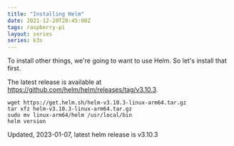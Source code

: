 ```yaml
---
title: "Installing Helm"
date: 2021-12-20T20:45:00Z
tags: raspberry-pi
layout: series
series: k3s
---
```


To install other things, we're going to want to use Helm. So let's install that first.

The latest release is available at <https://github.com/helm/helm/releases/tag/v3.10.3>.

```
wget https://get.helm.sh/helm-v3.10.3-linux-arm64.tar.gz
tar xfz helm-v3.10.3-linux-arm64.tar.gz
sudo mv linux-arm64/helm /usr/local/bin
helm version
```

<div class="callout callout-info" markdown="span">
Updated, 2023-01-07, latest helm release is v3.10.3
</div>
